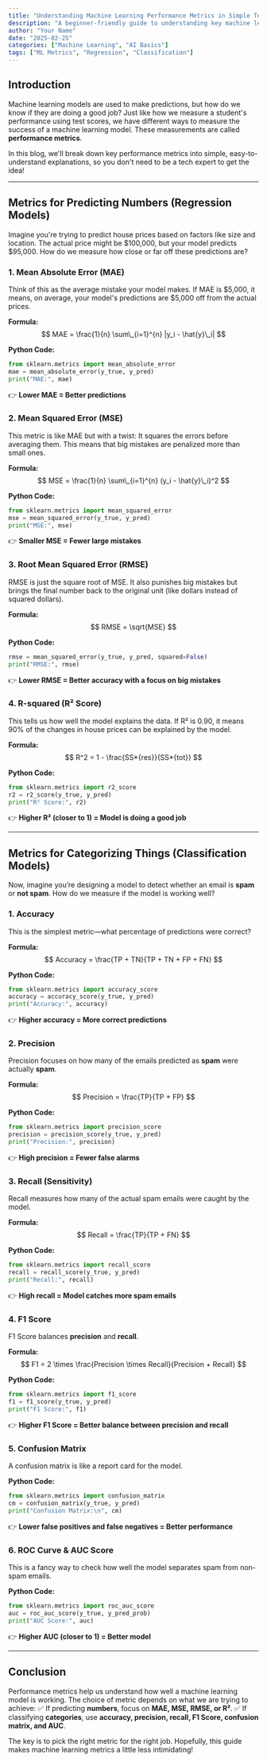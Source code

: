 ```yaml
---
title: "Understanding Machine Learning Performance Metrics in Simple Terms"
description: "A beginner-friendly guide to understanding key machine learning performance metrics without technical jargon."
author: "Your Name"
date: "2025-02-25"
categories: ["Machine Learning", "AI Basics"]
tags: ["ML Metrics", "Regression", "Classification"]
---
```


## Introduction

Machine learning models are used to make predictions, but how do we know if they are doing a good job? Just like how we measure a student's performance using test scores, we have different ways to measure the success of a machine learning model. These measurements are called **performance metrics**.

In this blog, we'll break down key performance metrics into simple, easy-to-understand explanations, so you don't need to be a tech expert to get the idea!

---

## Metrics for Predicting Numbers (Regression Models)

Imagine you're trying to predict house prices based on factors like size and location. The actual price might be $100,000, but your model predicts $95,000. How do we measure how close or far off these predictions are?

### 1. **Mean Absolute Error (MAE)**

Think of this as the average mistake your model makes. If MAE is $5,000, it means, on average, your model's predictions are $5,000 off from the actual prices.

**Formula:**
$$ MAE = \frac{1}{n} \sum\_{i=1}^{n} |y_i - \hat{y}\_i| $$

**Python Code:**

```python
from sklearn.metrics import mean_absolute_error
mae = mean_absolute_error(y_true, y_pred)
print("MAE:", mae)
```

👉 **Lower MAE = Better predictions**

### 2. **Mean Squared Error (MSE)**

This metric is like MAE but with a twist: It squares the errors before averaging them. This means that big mistakes are penalized more than small ones.

**Formula:**
$$ MSE = \frac{1}{n} \sum\_{i=1}^{n} (y_i - \hat{y}\_i)^2 $$

**Python Code:**

```python
from sklearn.metrics import mean_squared_error
mse = mean_squared_error(y_true, y_pred)
print("MSE:", mse)
```

👉 **Smaller MSE = Fewer large mistakes**

### 3. **Root Mean Squared Error (RMSE)**

RMSE is just the square root of MSE. It also punishes big mistakes but brings the final number back to the original unit (like dollars instead of squared dollars).

**Formula:**
$$ RMSE = \sqrt{MSE} $$

**Python Code:**

```python
rmse = mean_squared_error(y_true, y_pred, squared=False)
print("RMSE:", rmse)
```

👉 **Lower RMSE = Better accuracy with a focus on big mistakes**

### 4. **R-squared (R² Score)**

This tells us how well the model explains the data. If R² is 0.90, it means 90% of the changes in house prices can be explained by the model.

**Formula:**
$$ R^2 = 1 - \frac{SS*{res}}{SS*{tot}} $$

**Python Code:**

```python
from sklearn.metrics import r2_score
r2 = r2_score(y_true, y_pred)
print("R² Score:", r2)
```

👉 **Higher R² (closer to 1) = Model is doing a good job**

---

## Metrics for Categorizing Things (Classification Models)

Now, imagine you’re designing a model to detect whether an email is **spam** or **not spam**. How do we measure if the model is working well?

### 1. **Accuracy**

This is the simplest metric—what percentage of predictions were correct?

**Formula:**
$$ Accuracy = \frac{TP + TN}{TP + TN + FP + FN} $$

**Python Code:**

```python
from sklearn.metrics import accuracy_score
accuracy = accuracy_score(y_true, y_pred)
print("Accuracy:", accuracy)
```

👉 **Higher accuracy = More correct predictions**

### 2. **Precision**

Precision focuses on how many of the emails predicted as **spam** were actually **spam**.

**Formula:**
$$ Precision = \frac{TP}{TP + FP} $$

**Python Code:**

```python
from sklearn.metrics import precision_score
precision = precision_score(y_true, y_pred)
print("Precision:", precision)
```

👉 **High precision = Fewer false alarms**

### 3. **Recall (Sensitivity)**

Recall measures how many of the actual spam emails were caught by the model.

**Formula:**
$$ Recall = \frac{TP}{TP + FN} $$

**Python Code:**

```python
from sklearn.metrics import recall_score
recall = recall_score(y_true, y_pred)
print("Recall:", recall)
```

👉 **High recall = Model catches more spam emails**

### 4. **F1 Score**

F1 Score balances **precision** and **recall**.

**Formula:**
$$ F1 = 2 \times \frac{Precision \times Recall}{Precision + Recall} $$

**Python Code:**

```python
from sklearn.metrics import f1_score
f1 = f1_score(y_true, y_pred)
print("F1 Score:", f1)
```

👉 **Higher F1 Score = Better balance between precision and recall**

### 5. **Confusion Matrix**

A confusion matrix is like a report card for the model.

**Python Code:**

```python
from sklearn.metrics import confusion_matrix
cm = confusion_matrix(y_true, y_pred)
print("Confusion Matrix:\n", cm)
```

👉 **Lower false positives and false negatives = Better performance**

### 6. **ROC Curve & AUC Score**

This is a fancy way to check how well the model separates spam from non-spam emails.

**Python Code:**

```python
from sklearn.metrics import roc_auc_score
auc = roc_auc_score(y_true, y_pred_prob)
print("AUC Score:", auc)
```

👉 **Higher AUC (closer to 1) = Better model**

---

## Conclusion

Performance metrics help us understand how well a machine learning model is working. The choice of metric depends on what we are trying to achieve:
✅ If predicting **numbers**, focus on **MAE, MSE, RMSE, or R²**.
✅ If classifying **categories**, use **accuracy, precision, recall, F1 Score, confusion matrix, and AUC**.

The key is to pick the right metric for the right job. Hopefully, this guide makes machine learning metrics a little less intimidating!
